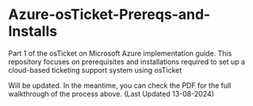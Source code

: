 # Azure-osTicket-Prereqs-and-Installs
Part 1 of the osTicket on Microsoft Azure implementation guide. This repository focuses on prerequisites and installations required to set up a cloud-based ticketing support system using osTicket

Will be updated. In the meantime, you can check the PDF for the full walkthrough of the process above. (Last Updated 13-08-2024)
